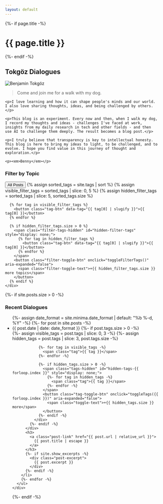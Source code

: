 ```yaml
---
layout: default
---
```




<div class="home">
  {%- if page.title -%}
    <h1 class="page-heading">{{ page.title }}</h1>
  {%- endif -%}

  <div class="intro-section">
    <div class="intro-header">
      <h2>Tokgöz Dialogues</h2>
      <div class="profile-image">
        <img src="https://github.com/benjamintokgoez.png" alt="Benjamin Tokgöz" class="profile-pic">
      </div>
    </div>
    <blockquote class="hero-quote">
      Come and join me for a walk with my dog.
    </blockquote>
    
    <p>I love learning and how it can shape people's minds and our world. I also love sharing thoughts, ideas, and being challenged by others. </p>

    <p>This blog is an experiment. Every now and then, when I walk my dog, I record my thoughts and ideas - challenges I've faced at work, insights from my daily research in tech and other fields - and then use AI to challenge them deeply. The result becomes a blog post.</p>

    <p>I truly believe that transparency is key to intellectual honesty. This blog is here to bring my ideas to light, to be challenged, and to evolve. I hope you find value in this journey of thought and exploration.</p>

    <p><em>Benny</em></p>

    
  </div>

  <!-- Tag Filter Section -->
  <div class="tag-filter-section">
    <h3>Filter by Topic</h3>
    <div id="tag-filter" class="tag-filter">
      <button class="tag-btn active" data-tag="all">All Posts</button>
      {% assign sorted_tags = site.tags | sort %}
      {% assign visible_filter_tags = sorted_tags | slice: 0, 5 %}
      {% assign hidden_filter_tags = sorted_tags | slice: 5, sorted_tags.size %}
      
      {% for tag in visible_filter_tags %}
        <button class="tag-btn" data-tag="{{ tag[0] | slugify }}">{{ tag[0] }}</button>
      {% endfor %}
      
      {% if hidden_filter_tags.size > 0 %}
        <span class="filter-tags-hidden" id="hidden-filter-tags" style="display: none;">
          {% for tag in hidden_filter_tags %}
            <button class="tag-btn" data-tag="{{ tag[0] | slugify }}">{{ tag[0] }}</button>
          {% endfor %}
        </span>
        <button class="filter-toggle-btn" onclick="toggleFilterTags()" aria-expanded="false">
          <span class="filter-toggle-text">+{{ hidden_filter_tags.size }} more topics</span>
        </button>
      {% endif %}
    </div>
  </div>

  {%- if site.posts.size > 0 -%}
    <div class="posts-section">
      <h3>Recent Dialogues</h3>
      <ul class="post-list" id="post-list">
        {%- assign date_format = site.minima.date_format | default: "%b %-d, %Y" -%}
        {%- for post in site.posts -%}
        <li class="post-item" data-tags="{% for tag in post.tags %}{{ tag | slugify }} {% endfor %}">
          <div class="post-meta">
            <span class="post-date">{{ post.date | date: date_format }}</span>
            {%- if post.tags.size > 0 -%}
              <div class="post-tags">
                {%- assign visible_tags = post.tags | slice: 0, 3 -%}
                {%- assign hidden_tags = post.tags | slice: 3, post.tags.size -%}
                
                {%- for tag in visible_tags -%}
                  <span class="tag">{{ tag }}</span>
                {%- endfor -%}
                
                {%- if hidden_tags.size > 0 -%}
                  <span class="tags-hidden" id="hidden-tags-{{ forloop.index }}" style="display: none;">
                    {%- for tag in hidden_tags -%}
                      <span class="tag">{{ tag }}</span>
                    {%- endfor -%}
                  </span>
                  <button class="tag-toggle-btn" onclick="toggleTags({{ forloop.index }})" aria-expanded="false">
                    <span class="toggle-text">+{{ hidden_tags.size }} more</span>
                  </button>
                {%- endif -%}
              </div>
            {%- endif -%}
          </div>
          <h3>
            <a class="post-link" href="{{ post.url | relative_url }}">
              {{ post.title | escape }}
            </a>
          </h3>
          {%- if site.show_excerpts -%}
            <div class="post-excerpt">
              {{ post.excerpt }}
            </div>
          {%- endif -%}
        </li>
        {%- endfor -%}
      </ul>
    </div>
  {%- endif -%}

</div>

<script>
// Tag filtering functionality
document.addEventListener('DOMContentLoaded', function() {
    const tagButtons = document.querySelectorAll('.tag-btn');
    const postItems = document.querySelectorAll('.post-item');
    
    tagButtons.forEach(button => {
        button.addEventListener('click', function() {
            const selectedTag = this.getAttribute('data-tag');
            
            // Update active button
            tagButtons.forEach(btn => btn.classList.remove('active'));
            this.classList.add('active');
            
            // Filter posts
            postItems.forEach(item => {
                const postTags = item.getAttribute('data-tags');
                
                if (selectedTag === 'all' || postTags.includes(selectedTag)) {
                    item.style.display = 'block';
                } else {
                    item.style.display = 'none';
                }
            });
        });
    });
});

// Tag toggle functionality for individual posts
function toggleTags(postIndex) {
    const hiddenTags = document.getElementById('hidden-tags-' + postIndex);
    const toggleBtn = hiddenTags.nextElementSibling;
    const toggleText = toggleBtn.querySelector('.toggle-text');
    const isExpanded = toggleBtn.getAttribute('aria-expanded') === 'true';
    
    if (isExpanded) {
        hiddenTags.style.display = 'none';
        toggleText.textContent = '+' + hiddenTags.children.length + ' more';
        toggleBtn.setAttribute('aria-expanded', 'false');
    } else {
        hiddenTags.style.display = 'inline';
        toggleText.textContent = 'show less';
        toggleBtn.setAttribute('aria-expanded', 'true');
    }
}

// Tag filter toggle functionality
function toggleFilterTags() {
    const hiddenTags = document.getElementById('hidden-filter-tags');
    const toggleBtn = document.querySelector('.filter-toggle-btn');
    const toggleText = toggleBtn.querySelector('.filter-toggle-text');
    const isExpanded = toggleBtn.getAttribute('aria-expanded') === 'true';
    
    if (isExpanded) {
        hiddenTags.style.display = 'none';
        // Count hidden tags by counting buttons inside
        const hiddenCount = hiddenTags.querySelectorAll('.tag-btn').length;
        toggleText.textContent = '+' + hiddenCount + ' more topics';
        toggleBtn.setAttribute('aria-expanded', 'false');
    } else {
        hiddenTags.style.display = 'inline';
        toggleText.textContent = 'show less';
        toggleBtn.setAttribute('aria-expanded', 'true');
    }
}
</script>
